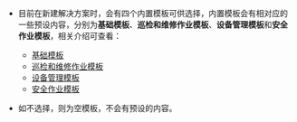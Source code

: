 * 目前在新建解决方案时，会有四个内置模板可供选择，内置模板会有相对应的一些预设内容，分别为**基础模板**、**巡检和维修作业模板**、**设备管理模板**和**安全作业模板**，相关介绍可查看：
  + [基础模板](基础模板.md)
  + [巡检和维修作业模板](巡检和维修作业模板.md)
  + [设备管理模板](设备管理模板.md)
  + [安全作业模板](安全作业模板.md)

* 如不选择，则为空模板，不会有预设的内容。